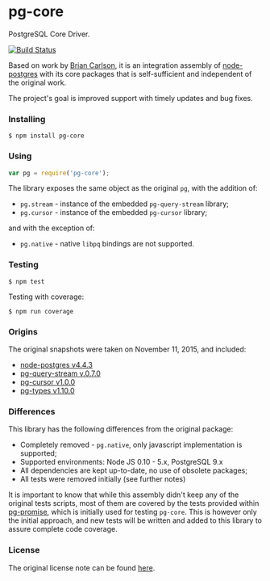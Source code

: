 # pg-core

PostgreSQL Core Driver.

[![Build Status](https://travis-ci.org/vitaly-t/pg-core.svg?branch=master)](https://travis-ci.org/vitaly-t/pg-core)

Based on work by [Brian Carlson](https://github.com/brianc), it is an integration
assembly of [node-postgres](https://github.com/brianc/node-postgres) with its core packages
that is self-sufficient and independent of the original work. 

The project's goal is improved support with timely updates and bug fixes.

### Installing

```
$ npm install pg-core
```

### Using

```javascript
var pg = require('pg-core');
```

The library exposes the same object as the original `pg`, with the addition of:

* `pg.stream` - instance of the embedded `pg-query-stream` library;
* `pg.cursor` - instance of the embedded `pg-cursor` library;

and with the exception of:
* `pg.native` - native `libpq` bindings are not supported.

### Testing

```
$ npm test
```

Testing with coverage:
```
$ npm run coverage
```

### Origins

The original snapshots were taken on November 11, 2015, and included:

* [node-postgres v4.4.3](https://github.com/brianc/node-postgres/tree/v4.4.3)
* [pg-query-stream v.0.7.0](https://github.com/brianc/node-pg-query-stream/tree/v0.7.0)
* [pg-cursor v1.0.0](https://github.com/brianc/node-pg-cursor/tree/v1.0.0)
* [pg-types v1.10.0](https://github.com/brianc/node-pg-types/tree/v1.10.0)

### Differences

This library has the following differences from the original package:

* Completely removed - `pg.native`, only javascript implementation is supported;
* Supported environments: Node JS 0.10 - 5.x, PostgreSQL 9.x
* All dependencies are kept up-to-date, no use of obsolete packages;
* All tests were removed initially (see further notes)

It is important to know that while this assembly didn't keep any of the original
tests scripts, most of them are covered by the tests provided within [pg-promise](https://github.com/vitaly-t/pg-promise),
which is initially used for testing `pg-core`. This is however only the initial approach,
and new tests will be written and added to this library to assure complete code coverage.

### License

The original license note can be found [here](https://github.com/vitaly-t/pg-core/blob/master/license.md).

